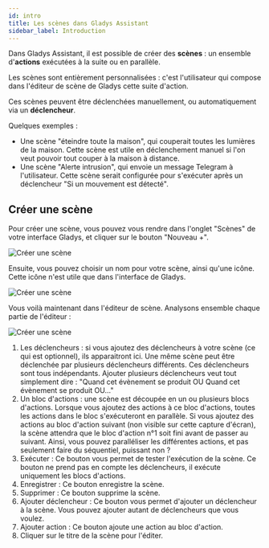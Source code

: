 ```yaml
---
id: intro
title: Les scènes dans Gladys Assistant
sidebar_label: Introduction
---
```


Dans Gladys Assistant, il est possible de créer des **scènes** : un ensemble d'**actions** exécutées à la suite ou en parallèle.

Les scènes sont entièrement personnalisées : c'est l'utilisateur qui compose dans l'éditeur de scène de Gladys cette suite d'action.

Ces scènes peuvent être déclenchées manuellement, ou automatiquement via un **déclencheur**.

Quelques exemples :

- Une scène "éteindre toute la maison", qui couperait toutes les lumières de la maison. Cette scène est utile en déclenchement manuel si l'on veut pouvoir tout couper à la maison à distance.
- Une scène "Alerte intrusion", qui envoie un message Telegram à l'utilisateur. Cette scène serait configurée pour s'exécuter après un déclencheur "Si un mouvement est détecté".

## Créer une scène

Pour créer une scène, vous pouvez vous rendre dans l'onglet "Scènes" de votre interface Gladys, et cliquer sur le bouton "Nouveau +".

![Créer une scène](/fr/img/docs/scenes/intro/scenes-intro-1.jpg)

Ensuite, vous pouvez choisir un nom pour votre scène, ainsi qu'une icône. Cette icône n'est utile que dans l'interface de Gladys.

![Créer une scène](/fr/img/docs/scenes/intro/scenes-intro-2.jpg)

Vous voilà maintenant dans l'éditeur de scène. Analysons ensemble chaque partie de l'éditeur :

![Créer une scène](/fr/img/docs/scenes/intro/scenes-intro-3.jpg)

1. Les déclencheurs : si vous ajoutez des déclencheurs à votre scène (ce qui est optionnel), ils apparaitront ici. Une même scène peut être déclenchée par plusieurs déclencheurs différents. Ces déclencheurs sont tous indépendants. Ajouter plusieurs déclencheurs veut tout simplement dire : "Quand cet évènement se produit OU Quand cet évènement se produit OU..."
2. Un bloc d'actions : une scène est découpée en un ou plusieurs blocs d'actions. Lorsque vous ajoutez des actions à ce bloc d'actions, toutes les actions dans le bloc s'exécuteront en parallèle. Si vous ajoutez des actions au bloc d'action suivant (non visible sur cette capture d'écran), la scène attendra que le bloc d'action n°1 soit fini avant de passer au suivant. Ainsi, vous pouvez paralléliser les différentes actions, et pas seulement faire du séquentiel, puissant non ?
3. Exécuter : Ce bouton vous permet de tester l'exécution de la scène. Ce bouton ne prend pas en compte les déclencheurs, il exécute uniquement les blocs d'actions.
4. Enregistrer : Ce bouton enregistre la scène.
5. Supprimer : Ce bouton supprime la scène.
6. Ajouter déclencheur : Ce bouton vous permet d'ajouter un déclencheur à la scène. Vous pouvez ajouter autant de déclencheurs que vous voulez.
7. Ajouter action : Ce bouton ajoute une action au bloc d'action.
8. Cliquer sur le titre de la scène pour l'éditer.
